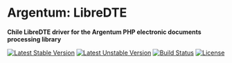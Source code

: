 # Argentum: LibreDTE

**Chile LibreDTE driver for the Argentum PHP electronic documents processing library**

[![Latest Stable Version](https://poser.pugx.org/gregoriohc/argentum-libredte/v/stable)](https://packagist.org/packages/gregoriohc/argentum-libredte)
[![Latest Unstable Version](https://poser.pugx.org/gregoriohc/argentum-libredte/v/unstable)](https://packagist.org/packages/gregoriohc/argentum-libredte)
[![Build Status](https://secure.travis-ci.org/gregoriohc/argentum-libredte.svg)](http://travis-ci.org/gregoriohc/argentum-libredte)
[![License](https://poser.pugx.org/gregoriohc/argentum-libredte/license)](https://packagist.org/packages/gregoriohc/argentum-libredte)
